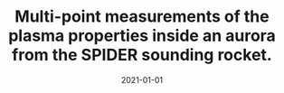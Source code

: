 ---
title: "Multi-point measurements of the plasma properties inside an aurora from the SPIDER sounding rocket."
collection: publications
permalink: /publication/2021-giono2
date: 2021-01-01
venue: 'Journal of Geophysical Research: Space Physics'
link: 'https://doi.org/10.1029/2021JA029204'
citation: "<b>G. Giono</b>, N. Ivchenko, T. Sergienko and U. Brändström 
“Multi-point measurements of the plasma properties inside an aurora from the SPIDER sounding rocket.”, <i>Journal of Geophysical Research: Space Physics</i>, Volume 126, e2021JA029204, (2021), doi:10.1029/2021JA029204"
---